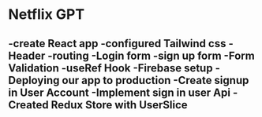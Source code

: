 # Netflix GPT

-create React app
-configured Tailwind css
-Header
-routing
-Login form
-sign up form 
-Form Validation
-useRef Hook
-Firebase setup
-Deploying our app to production
-Create signup in User Account
-Implement sign in user Api
-Created Redux Store with UserSlice
-